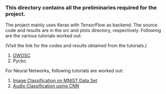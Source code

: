 ### This directory contains all the preliminaries required for the project.

The project mainly uses Keras with TensorFlow as backend. The source code and results are in the src and plots directory, respectively. Following are the various tutorials worked out:

(Visit the link for the codes and results obtained from the tutorials.)
1. [GWOSC](https://github.com/Chaitany1729/trac2019/tree/master/ligo_tutorials)
2. Pycbc

For Neural Networks, following tutorials are worked out:
1. [Image Classification on MNIST Data Set](https://www.tensorflow.org/tutorials/keras/classification)
2. [Audio Classification using CNN](https://github.com/mikesmales/Udacity-ML-Capstone/blob/master/Notebooks/4%20Model%20Refinement.ipynb)
